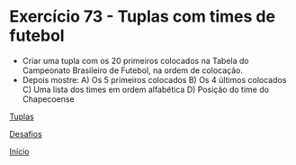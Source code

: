 # Exercício 73 - Tuplas com times de futebol

- Criar uma tupla com os 20 primeiros colocados na Tabela do Campeonato Brasileiro de Futebol, na ordem de colocação.
- Depois mostre:
A) Os 5 primeiros colocados
B) Os 4 últimos colocados
C) Uma lista dos times em ordem alfabética
D) Posição do time do Chapecoense

[Tuplas]()

[Desafios](https://github.com/NandesLima/python-codigos/tree/master/desafios)

[Início](https://github.com/NandesLima/python-codigos)